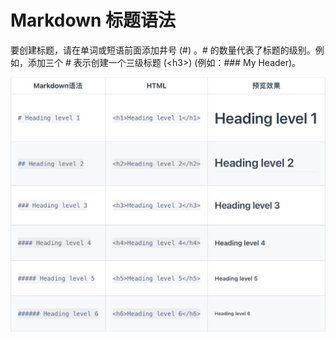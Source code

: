# Markdown 标题语法

要创建标题，请在单词或短语前面添加井号 (#) 。# 的数量代表了标题的级别。例如，添加三个 # 表示创建一个三级标题 (&lt;h3>) (例如：### My Header)。

![1648489585491.jpg](1648489585491.jpg)